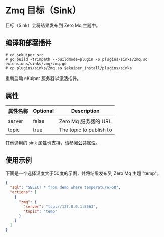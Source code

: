 # Zmq 目标（Sink）

目标（Sink）会将结果发布到 Zero Mq 主题中。

## 编译和部署插件

```shell
# cd $ekuiper_src
# go build -trimpath --buildmode=plugin -o plugins/sinks/Zmq.so extensions/sinks/zmq/zmq.go
# cp plugins/sinks/Zmq.so $ekuiper_install/plugins/sinks
```

重新启动 eKuiper 服务器以激活插件。

## 属性

| 属性名称   | Optional | Description             |
|--------|----------|-------------------------|
| server | false    | Zero Mq 服务器的 URL        |
| topic  | true     | The topic to publish to |

其他通用的 sink 属性也支持，请参阅[公共属性](../overview.md#公共属性)。

## 使用示例

下面是一个选择温度大于50度的示例，并将结果发布到 Zero Mq 主题 "temp"。

```json
{
  "sql": "SELECT * from demo where temperature>50",
  "actions": [
    {
      "zmq": {
        "server": "tcp://127.0.0.1:5563",
        "topic": "temp"
      }
    }
  ]
}
```

